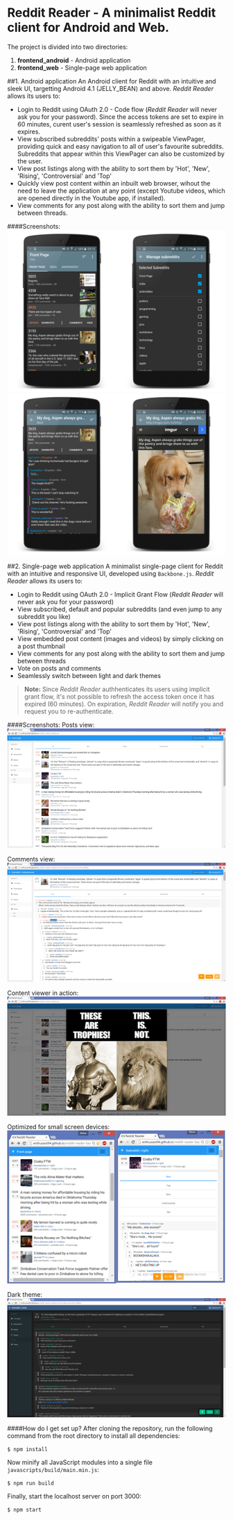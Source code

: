 # Reddit Reader - A minimalist Reddit client for Android and Web.

The project is divided into two directories: 

1. **frontend_android** - Android application 
2. **frontend_web** - Single-page web application 

##1. Android application 
An Android client for Reddit with an intuitive and sleek UI, targetting Android 4.1 (JELLY_BEAN) and above. *Reddit Reader* allows its users to: 

- Login to Reddit using OAuth 2.0 - Code flow (*Reddit Reader* will never ask you for your password). Since the access tokens are set to expire in 60 minutes, curent user's session is seamlessly refreshed as soon as it expires. 
- View subscribed subreddits' posts within a swipeable ViewPager, providing quick and easy navigation to all of user's favourite subreddits. Subreddits that appear within this ViewPager can also be customized by the user. 
- View post listings along with the ability to sort them by 'Hot', 'New', 'Rising', 'Controversial' and 'Top'
- Quickly view post content within an inbuilt web browser, wihout the need to leave the application at any point (except Youtube videos, which are opened directly in the Youtube app, if installed).
- View comments for any post along with the ability to sort them and jump between threads. 

####Screenshots: 
![Posts view](frontend_android/web_assets/1.png?raw=true)
![Posts view](frontend_android/web_assets/2.png?raw=true)

##2. Single-page web application
A minimalist single-page client for Reddit with an intuitive and responsive UI, developed using `Backbone.js`. *Reddit Reader* allows its users to: 
- Login to Reddit using OAuth 2.0 - Implicit Grant Flow (*Reddit Reader* will never ask you for your password)
- View subscribed, default and popular subreddits (and even jump to any subreddit you like)
- View post listings along with the ability to sort them by 'Hot', 'New', 'Rising', 'Controversial' and 'Top'
- View embedded post content (images and videos) by simply clicking on a post thumbnail
- View comments for any post along with the ability to sort them and jump between threads 
- Vote on posts and comments
- Seamlessly switch between light and dark themes

>**Note:** Since *Reddit Reader* authhenticates its users using implicit grant flow, it's not possible to refresh the access token once it has expired (60 minutes). On expiration, *Reddit Reader* will notify you and request you to re-authenticate. 

####Screenshots:
Posts view: 
![Posts view](frontend_web/screenshots/1.png?raw=true)

Comments view: 
![Comments view](frontend_web/screenshots/2.png?raw=true)

Content viewer in action: 
![Content viewer in action](frontend_web/screenshots/3.png?raw=true)

Optimized for small screen devices: 
![Optimized for small screen devices](frontend_web/screenshots/4.png?raw=true)

Dark theme: 
![Dark theme](frontend_web/screenshots/5.png?raw=true)

####How do I get set up? 
After cloning the repository, run the following command from the root directory to install all dependencies: 
```
$ npm install 
```
Now minify all JavaScript modules into a single file `javascripts/build/main.min.js`: 
```
$ npm run build
```
Finally, start the localhost server on port 3000: 
```
$ npm start
```

